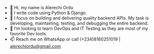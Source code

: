 - 👋 Hi, my name is Alerechi Ordu
- 👀 I write code using Python & Django.
- 🌱  I focus on building and delivering quality backend APIs. My task is
developing, maintaining, testing, and debugging the entire backend.
- 💞️ I’m looking to learn DevOps and IT Testing as they are most of my favorite Dev tools.
- 📫 Reach me on WhatsApp or call (+234)8160251019 | alerechiordu@gmail.com

